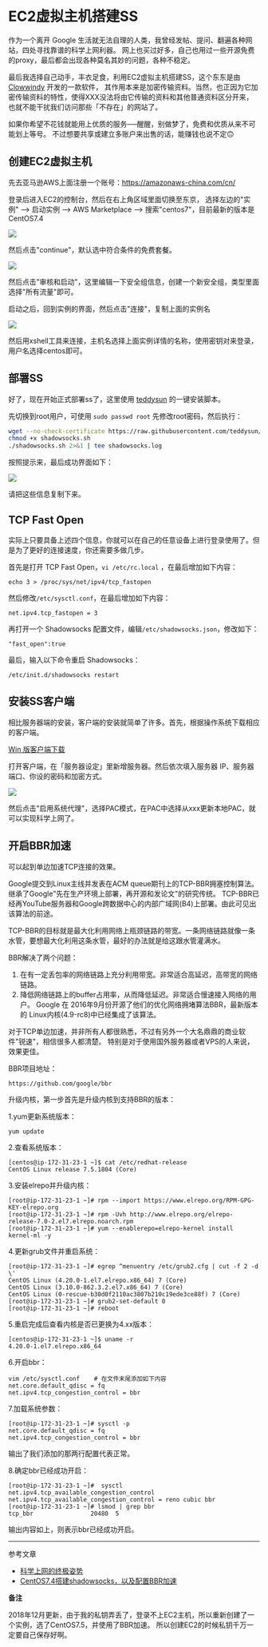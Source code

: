 # EC2虚拟主机搭建SS

作为一个离开 Google 生活就无法自理的人类，我曾经发帖、提问、翻遍各种网站，四处寻找靠谱的科学上网利器。
网上也买过好多，自己也用过一些开源免费的proxy，最后都会出现各种莫名其妙的问题，各种不稳定。

最后我选择自己动手，丰衣足食，利用EC2虚拟主机搭建SS，这个东东是由 [Clowwindy](https://github.com/Clowwindy) 开发的一款软件，
其作用本来是加密传输资料。当然，也正因为它加密传输资料的特性，使得XXX没法将由它传输的资料和其他普通资料区分开来，
也就不能干扰我们访问那些「不存在」的网站了。

如果你希望不花钱就能用上优质的服务──醒醒，别做梦了，免费和优质从来不可能划上等号。
不过想要共享或建立多账户来出售的话，能赚钱也说不定🙃 

## 创建EC2虚拟主机

先去亚马逊AWS上面注册一个账号：<https://amazonaws-china.com/cn/>

登录后进入EC2的控制台，然后在右上角区域里面切换至东京，
选择左边的"实例" ——> 启动实例 ——> AWS Marketplace ——> 搜索"centos7"，目前最新的版本是CentOS7.4

![](https://xnstatic-1253397658.file.myqcloud.com/ss01.png)

然后点击"continue"，默认选中符合条件的免费套餐。

![](https://xnstatic-1253397658.file.myqcloud.com/ss02.png)

然后点击"审核和启动"，这里编辑一下安全组信息，创建一个新安全组，类型里面选择"所有流量"即可。

启动之后，回到实例的界面，然后点击"连接"，复制上面的实例名

![](https://xnstatic-1253397658.file.myqcloud.com/ss03.png)

然后用xshell工具来连接，主机名选择上面实例详情的名称，使用密钥对来登录，用户名选择centos即可。

## 部署SS
好了，现在开始正式部署ss了，这里使用 [teddysun](https://teddysun.com/342.html) 的一键安装脚本。

先切换到root用户，可使用 `sudo passwd root` 先修改root密码，然后执行：

```bash
wget --no-check-certificate https://raw.githubusercontent.com/teddysun/shadowsocks_install/master/shadowsocks.sh
chmod +x shadowsocks.sh
./shadowsocks.sh 2>&1 | tee shadowsocks.log
```

按照提示来，最后成功界面如下：

![](https://xnstatic-1253397658.file.myqcloud.com/ss05.png)

请把这些信息复制下来。

## TCP Fast Open

实际上只要具备上述四个信息，你就可以在自己的任意设备上进行登录使用了。但是为了更好的连接速度，你还需要多做几步。

首先是打开 TCP Fast Open，`vi /etc/rc.local` ，在最后增加如下内容：

```
echo 3 > /proc/sys/net/ipv4/tcp_fastopen
```

然后修改`/etc/sysctl.conf`，在最后增加如下内容：
```
net.ipv4.tcp_fastopen = 3
```

再打开一个 Shadowsocks 配置文件，编辑`/etc/shadowsocks.json`，修改如下：
```
"fast_open":true
```

最后，输入以下命令重启 Shadowsocks：
```
/etc/init.d/shadowsocks restart
```

## 安装SS客户端

相比服务器端的安装，客户端的安装就简单了许多。首先，根据操作系统下载相应的客户端。

[Win 版客户端下载](https://github.com/shadowsocks/shadowsocks-windows/releases)

打开客户端，在「服务器设定」里新增服务器。然后依次填入服务器 IP、服务器端口、你设的密码和加密方式。

![](https://xnstatic-1253397658.file.myqcloud.com/ss06.png)

然后点击"启用系统代理"，选择PAC模式，在PAC中选择从xxx更新本地PAC，就可以实现科学上网了。

## 开启BBR加速

可以起到单边加速TCP连接的效果。

Google提交到Linux主线并发表在ACM queue期刊上的TCP-BBR拥塞控制算法。继承了Google"先在生产环境上部署，再开源和发论文"的研究传统。
TCP-BBR已经再YouTube服务器和Google跨数据中心的内部广域网(B4)上部署。由此可见出该算法的前途。

TCP-BBR的目标就是最大化利用网络上瓶颈链路的带宽。一条网络链路就像一条水管，要想最大化利用这条水管，最好的办法就是给这跟水管灌满水。

BBR解决了两个问题：

1. 在有一定丢包率的网络链路上充分利用带宽。非常适合高延迟，高带宽的网络链路。
2. 降低网络链路上的buffer占用率，从而降低延迟。非常适合慢速接入网络的用户。
Google 在 2016年9月份开源了他们的优化网络拥堵算法BBR，最新版本的 Linux内核(4.9-rc8)中已经集成了该算法。

对于TCP单边加速，并非所有人都很熟悉，不过有另外一个大名鼎鼎的商业软件"锐速"，相信很多人都清楚。
特别是对于使用国外服务器或者VPS的人来说，效果更佳。

BBR项目地址：
```
https://github.com/google/bbr
```

升级内核，第一步首先是升级内核到支持BBR的版本：

1.yum更新系统版本：
```
yum update
```

2.查看系统版本：
```
[centos@ip-172-31-23-1 ~]$ cat /etc/redhat-release 
CentOS Linux release 7.5.1804 (Core)
```

3.安装elrepo并升级内核：
```
[root@ip-172-31-23-1 ~]# rpm --import https://www.elrepo.org/RPM-GPG-KEY-elrepo.org
[root@ip-172-31-23-1 ~]# rpm -Uvh http://www.elrepo.org/elrepo-release-7.0-2.el7.elrepo.noarch.rpm
[root@ip-172-31-23-1 ~]# yum --enablerepo=elrepo-kernel install kernel-ml -y
```

4.更新grub文件并重启系统：
```
[root@ip-172-31-23-1 ~]# egrep ^menuentry /etc/grub2.cfg | cut -f 2 -d \'
CentOS Linux (4.20.0-1.el7.elrepo.x86_64) 7 (Core)
CentOS Linux (3.10.0-862.3.2.el7.x86_64) 7 (Core)
CentOS Linux (0-rescue-b30d0f2110ac3807b210c19ede3ce88f) 7 (Core)
[root@ip-172-31-23-1 ~]# grub2-set-default 0
[root@ip-172-31-23-1 ~]# reboot
```

5.重启完成后查看内核是否已更换为4.xx版本：
```
[centos@ip-172-31-23-1 ~]$ uname -r
4.20.0-1.el7.elrepo.x86_64
```

6.开启bbr：
```
vim /etc/sysctl.conf    # 在文件末尾添加如下内容
net.core.default_qdisc = fq
net.ipv4.tcp_congestion_control = bbr
```

7.加载系统参数：
```
[root@ip-172-31-23-1 ~]# sysctl -p
net.core.default_qdisc = fq
net.ipv4.tcp_congestion_control = bbr
```

输出了我们添加的那两行配置代表正常。

8.确定bbr已经成功开启：
```
[root@ip-172-31-23-1 ~]#  sysctl net.ipv4.tcp_available_congestion_control
net.ipv4.tcp_available_congestion_control = reno cubic bbr
[root@ip-172-31-23-1 ~]# lsmod | grep bbr
tcp_bbr                20480  5
```

输出内容如上，则表示bbr已经成功开启。

---------------

参考文章

* [科学上网的终极姿势](https://zoomyale.com/2016/vultr_and_ss/)
* [CentOS7.4搭建shadowsocks，以及配置BBR加速](http://blog.51cto.com/zero01/2064660)

**备注**

2018年12月更新，由于我的私钥弄丢了，登录不上EC2主机，所以重新创建了一个实例，选了CentOS7.5，并使用了BBR加速。
所以创建EC2的时候私钥千万一定要自己保存好啊。

